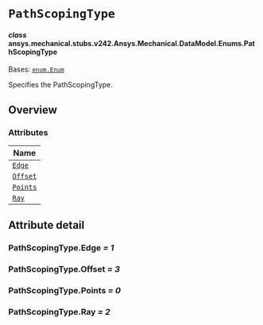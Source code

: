 # `PathScopingType`



#### *class* ansys.mechanical.stubs.v242.Ansys.Mechanical.DataModel.Enums.PathScopingType

Bases: [`enum.Enum`](https://docs.python.org/3/library/enum.html#enum.Enum)

Specifies the PathScopingType.

<!-- !! processed by numpydoc !! -->

<a id="overview"></a>

## Overview

### Attributes

| Name |
| ------------------------------------- |
| [`Edge`](#PathScopingType.Edge) |
| [`Offset`](#PathScopingType.Offset) |
| [`Points`](#PathScopingType.Points) |
| [`Ray`](#PathScopingType.Ray) |

<a id="attribute-detail"></a>

## Attribute detail

<a id="PathScopingType.Edge"></a>

### PathScopingType.Edge *= 1*

<a id="PathScopingType.Offset"></a>

### PathScopingType.Offset *= 3*

<a id="PathScopingType.Points"></a>

### PathScopingType.Points *= 0*

<a id="PathScopingType.Ray"></a>

### PathScopingType.Ray *= 2*


